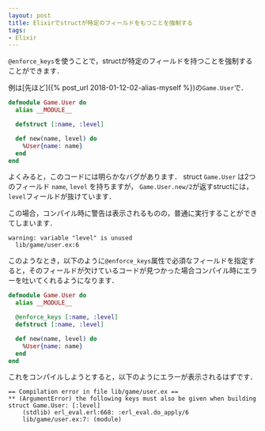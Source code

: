 ```yaml
---
layout: post
title: Elixirでstructが特定のフィールドをもつことを強制する
tags:
- Elixir
---
```


`@enforce_keys`を使うことで，structが特定のフィールドを持つことを強制することができます．

例は[先ほど]({% post_url 2018-01-12-02-alias-myself %})の`Game.User`で．

```elixir
defmodule Game.User do
  alias __MODULE__

  defstruct [:name, :level]

  def new(name, level) do
    %User{name: name}
  end
end
```

よくみると，このコードには明らかなバグがあります．
struct `Game.User` は2つのフィールド `name`, `level` を持ちますが， `Game.User.new/2`が返すstructには，`level`フィールドが抜けています．

この場合，コンパイル時に警告は表示されるものの，普通に実行することができてしまいます．

```
warning: variable "level" is unused
  lib/game/user.ex:6
```


このようなとき，以下のように`@enforce_keys`属性で必須なフィールドを指定すると，そのフィールドが欠けているコードが見つかった場合コンパイル時にエラーを吐いてくれるようになります．

```elixir
defmodule Game.User do
  alias __MODULE__

  @enforce_keys [:name, :level]
  defstruct [:name, :level]

  def new(name, level) do
    %User{name: name}
  end
end
```

これをコンパイルしようとすると，以下のようにエラーが表示されるはずです．

```
== Compilation error in file lib/game/user.ex ==
** (ArgumentError) the following keys must also be given when building struct Game.User: [:level]
    (stdlib) erl_eval.erl:668: :erl_eval.do_apply/6
    lib/game/user.ex:7: (module)
```
